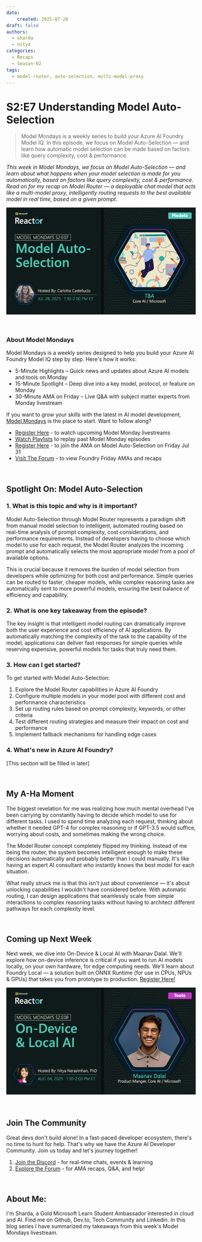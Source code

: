 ```yaml
---
date:
    created: 2025-07-28
draft: false
authors: 
  - sharda
  - nitya
categories:
  - Recaps
  - Season-02
tags:
  - model-router, auto-selection, multi-model-proxy
---
```


# S2:E7 Understanding Model Auto-Selection

> Model Mondays is a weekly series to build your Azure AI Foundry Model IQ. In this episode, we focus on Model Auto-Selection — and learn how automatic model selection can be made based on factors like query complexity, cost & performance.

_This week in Model Mondays, we focus on Model Auto-Selection — and learn about what happens when your model selection is made for you automatically, based on factors like query complexity, cost & performance. Read on for my recap on Model Router — a deployable chat model that acts like a multi-model proxy, intelligently routing requests to the best available model in real time, based on a given prompt._

![Card](./../../season-02/img/S2-E7.png)

<br/>

### About Model Mondays

Model Mondays is a weekly series designed to help you build your Azure AI Foundry Model IQ step by step. Here's how it works:

- 5-Minute Highlights – Quick news and updates about Azure AI models and tools on Monday
- 15-Minute Spotlight – Deep dive into a key model, protocol, or feature on Monday
- 30-Minute AMA on Friday – Live Q&A with subject matter experts from Monday livestream

If you want to grow your skills with the latest in AI model development, [Model Mondays](https://aka.ms/model-mondays) is the place to start. Want to follow along?

- [Register Here](https://developer.microsoft.com/en-us/reactor/series/S-1485/?wt.mc_id=studentamb_263805) - to watch upcoming Model Monday livestreams 
- [Watch Playlists](https://aka.ms/model-mondays/playlist) to replay past Model Monday episodes 
- [Register Here](https://discord.gg/D7bAFEwj?event=1382862912804360354?wt.mc_id=studentamb_263805) - to join the AMA on Model Auto-Selection on Friday Jul 31
- [Visit The Forum](https://aka.ms/model-mondays/forum?wt.mc_id=studentamb_263805) - to view Foundry Friday AMAs and recaps

<br/>

## Spotlight On: Model Auto-Selection

### 1. What is this topic and why is it important?

Model Auto-Selection through Model Router represents a paradigm shift from manual model selection to intelligent, automated routing based on real-time analysis of prompt complexity, cost considerations, and performance requirements. Instead of developers having to choose which model to use for each request, the Model Router analyzes the incoming prompt and automatically selects the most appropriate model from a pool of available options.

This is crucial because it removes the burden of model selection from developers while optimizing for both cost and performance. Simple queries can be routed to faster, cheaper models, while complex reasoning tasks are automatically sent to more powerful models, ensuring the best balance of efficiency and capability.

### 2. What is one key takeaway from the episode?

The key insight is that intelligent model routing can dramatically improve both the user experience and cost efficiency of AI applications. By automatically matching the complexity of the task to the capability of the model, applications can deliver fast responses for simple queries while reserving expensive, powerful models for tasks that truly need them.

### 3. How can I get started?

To get started with Model Auto-Selection:
1. Explore the Model Router capabilities in Azure AI Foundry
2. Configure multiple models in your model pool with different cost and performance characteristics
3. Set up routing rules based on prompt complexity, keywords, or other criteria
4. Test different routing strategies and measure their impact on cost and performance
5. Implement fallback mechanisms for handling edge cases

### 4. What's new in Azure AI Foundry?

[This section will be filled in later]

<br/>

## My A-Ha Moment

The biggest revelation for me was realizing how much mental overhead I've been carrying by constantly having to decide which model to use for different tasks. I used to spend time analyzing each request, thinking about whether it needed GPT-4 for complex reasoning or if GPT-3.5 would suffice, worrying about costs, and sometimes making the wrong choice.

The Model Router concept completely flipped my thinking. Instead of me being the router, the system becomes intelligent enough to make these decisions automatically and probably better than I could manually. It's like having an expert AI consultant who instantly knows the best model for each situation.

What really struck me is that this isn't just about convenience — it's about unlocking capabilities I wouldn't have considered before. With automatic routing, I can design applications that seamlessly scale from simple interactions to complex reasoning tasks without having to architect different pathways for each complexity level.

<br/>

## Coming up Next Week

Next week, we dive into On-Device & Local AI with Maanav Dalal. We'll explore how on-device inference is critical if you want to run AI models locally, on your own hardware, for edge computing needs. We'll learn about Foundry Local — a solution built on ONNX Runtime (for use in CPUs, NPUs & GPUs) that takes you from prototype to production. [Register Here!](https://developer.microsoft.com/en-us/reactor/events/26127/)

![On-Device & Local AI](./../../season-02/img/S2-E8.png)

<br/>

## Join The Community
Great devs don't build alone! In a fast-paced developer ecosystem, there's no time to hunt for help. That's why we have the Azure AI Developer Community. Join us today and let's journey together!

1. [Join the Discord](https://discord.com/invite/QR3kaErCRx?wt.mc_id=studentamb_263805) - for real-time chats, events & learning
2. [Explore the Forum](https://aka.ms/model-mondays/forum?wt.mc_id=studentamb_263805) - for AMA recaps, Q&A, and help!

<br/>
 
## About Me:
I'm Sharda, a Gold Microsoft Learn Student Ambassador interested in cloud and AI. Find me on Github, Dev.to, Tech Community and Linkedin. In this blog series I have summarized my takeaways from this week's Model Mondays livestream.
